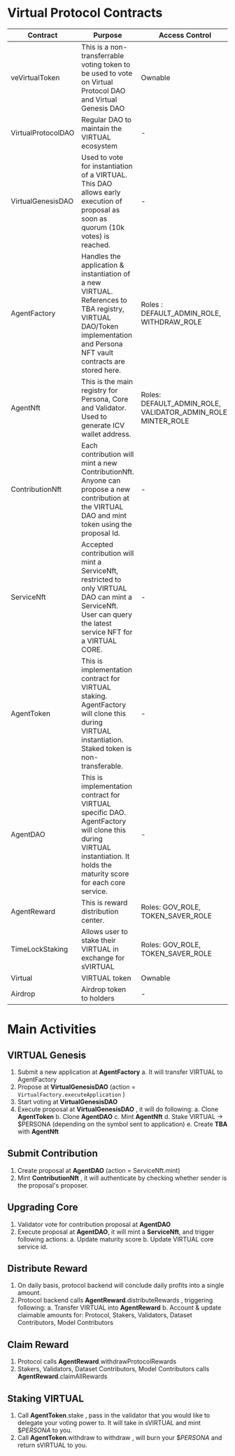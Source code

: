 
# Virtual Protocol Contracts



| Contract | Purpose | Access Control | Upgradable |
| ------ | ------ | ------ | ------ |
| veVirtualToken | This is a non-transferrable voting token to be used to vote on Virtual Protocol DAO and Virtual Genesis DAO  | Ownable | N |
| VirtualProtocolDAO | Regular DAO to maintain the VIRTUAL ecosystem | - | N | 
| VirtualGenesisDAO | Used to vote for instantiation of a VIRTUAL. This DAO allows early execution of proposal as soon as quorum (10k votes) is reached. | - | N |
| AgentFactory | Handles the application & instantiation of a new VIRTUAL. References to TBA registry, VIRTUAL DAO/Token implementation and Persona NFT vault contracts are stored here. | Roles : DEFAULT_ADMIN_ROLE, WITHDRAW_ROLE | Y | 
| AgentNft | This is the main registry for Persona, Core and Validator. Used to generate ICV wallet address.  | Roles: DEFAULT_ADMIN_ROLE, VALIDATOR_ADMIN_ROLE, MINTER_ROLE | Y |
| ContributionNft | Each contribution will mint a new ContributionNft. Anyone can propose a new contribution at the VIRTUAL DAO and mint token using the proposal Id.  | - | Y |
| ServiceNft | Accepted contribution will mint a ServiceNft, restricted to only VIRTUAL DAO can mint a ServiceNft. User can query the latest service NFT for a VIRTUAL CORE. | - | Y |
| AgentToken | This is implementation contract for VIRTUAL staking. AgentFactory will clone this during VIRTUAL instantiation. Staked token is non-transferable. | - | N |
| AgentDAO | This is implementation contract for VIRTUAL specific DAO. AgentFactory will clone this during VIRTUAL instantiation. It holds the maturity score for each core service. | - | N |
| AgentReward | This is reward distribution center. | Roles: GOV_ROLE, TOKEN_SAVER_ROLE | Y |
| TimeLockStaking | Allows user to stake their VIRTUAL in exchange for sVIRTUAL | Roles: GOV_ROLE, TOKEN_SAVER_ROLE | N |
| Virtual | VIRTUAL token | Ownable | N |
| Airdrop | Airdrop token to holders | - | N |


# Main Activities
## VIRTUAL Genesis
1. Submit a new application at **AgentFactory** 
	a. It will transfer VIRTUAL to AgentFactory
2. Propose at **VirtualGenesisDAO** (action = ```VirtualFactory.executeApplication``` )
3. Start voting at **VirtualGenesisDAO**
4. Execute proposal at  **VirtualGenesisDAO**  , it will do following:
	a. Clone **AgentToken**
	b. Clone **AgentDAO**
	c. Mint **AgentNft**
	d. Stake VIRTUAL -> $PERSONA (depending on the symbol sent to application)
	e. Create **TBA** with **AgentNft**
	

## Submit Contribution
1. Create proposal at **AgentDAO** (action = ServiceNft.mint)
2. Mint **ContributionNft** , it will authenticate by checking whether sender is the proposal's proposer.


## Upgrading Core
1. Validator vote for contribution proposal at **AgentDAO**
2. Execute proposal at **AgentDAO**, it will mint a **ServiceNft**, and trigger following actions:
	a. Update maturity score
	b. Update VIRTUAL core service id.


## Distribute Reward
1. On daily basis, protocol backend will conclude daily profits into a single amount.
2. Protocol backend calls **AgentReward**.distributeRewards , triggering following:
	a. Transfer VIRTUAL into **AgentReward** 
	b. Account & update claimable amounts for: Protocol, Stakers, Validators, Dataset Contributors, Model Contributors
	
	
## Claim Reward
1. Protocol calls **AgentReward**.withdrawProtocolRewards
2. Stakers, Validators, Dataset Contributors, Model Contributors calls **AgentReward**.claimAllRewards


## Staking VIRTUAL
1. Call **AgentToken**.stake , pass in the validator that you would like to delegate your voting power to. It will take in sVIRTUAL and mint $*PERSONA* to you.
2. Call **AgentToken**.withdraw to withdraw , will burn your $*PERSONA* and return sVIRTUAL to you.